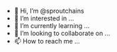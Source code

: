 - 👋 Hi, I’m @sproutchains
- 👀 I’m interested in ...
- 🌱 I’m currently learning ...
- 💞️ I’m looking to collaborate on ...
- 📫 How to reach me ...

<!---
sproutchains/sproutchains is a ✨ special ✨ repository because its `README.md` (this file) appears on your GitHub profile.
You can click the Preview link to take a look at your changes.
--->
